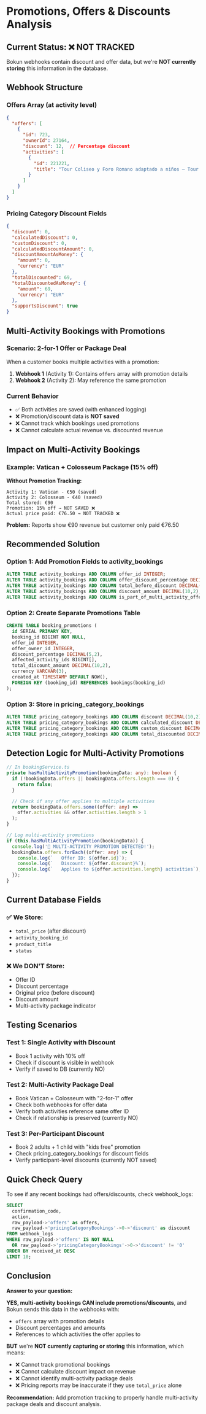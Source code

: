 # Promotions, Offers & Discounts Analysis

## Current Status: ❌ NOT TRACKED

Bokun webhooks contain discount and offer data, but we're **NOT currently storing** this information in the database.

## Webhook Structure

### Offers Array (at activity level)
```json
{
  "offers": [
    {
      "id": 723,
      "ownerId": 27164,
      "discount": 12,  // Percentage discount
      "activities": [
        {
          "id": 221221,
          "title": "Tour Coliseo y Foro Romano adaptado a niños – Tour de grupo"
        }
      ]
    }
  ]
}
```

### Pricing Category Discount Fields
```json
{
  "discount": 0,
  "calculatedDiscount": 0,
  "customDiscount": 0,
  "calculatedDiscountAmount": 0,
  "discountAmountAsMoney": {
    "amount": 0,
    "currency": "EUR"
  },
  "totalDiscounted": 69,
  "totalDiscountedAsMoney": {
    "amount": 69,
    "currency": "EUR"
  },
  "supportsDiscount": true
}
```

## Multi-Activity Bookings with Promotions

### Scenario: 2-for-1 Offer or Package Deal

When a customer books multiple activities with a promotion:

1. **Webhook 1** (Activity 1): Contains `offers` array with promotion details
2. **Webhook 2** (Activity 2): May reference the same promotion

### Current Behavior
- ✅ Both activities are saved (with enhanced logging)
- ❌ Promotion/discount data is **NOT saved**
- ❌ Cannot track which bookings used promotions
- ❌ Cannot calculate actual revenue vs. discounted revenue

## Impact on Multi-Activity Bookings

### Example: Vatican + Colosseum Package (15% off)

**Without Promotion Tracking:**
```
Activity 1: Vatican - €50 (saved)
Activity 2: Colosseum - €40 (saved)
Total stored: €90
Promotion: 15% off → NOT SAVED ❌
Actual price paid: €76.50 → NOT TRACKED ❌
```

**Problem:** Reports show €90 revenue but customer only paid €76.50

## Recommended Solution

### Option 1: Add Promotion Fields to activity_bookings

```sql
ALTER TABLE activity_bookings ADD COLUMN offer_id INTEGER;
ALTER TABLE activity_bookings ADD COLUMN offer_discount_percentage DECIMAL(5,2);
ALTER TABLE activity_bookings ADD COLUMN total_before_discount DECIMAL(10,2);
ALTER TABLE activity_bookings ADD COLUMN discount_amount DECIMAL(10,2);
ALTER TABLE activity_bookings ADD COLUMN is_part_of_multi_activity_offer BOOLEAN DEFAULT FALSE;
```

### Option 2: Create Separate Promotions Table

```sql
CREATE TABLE booking_promotions (
  id SERIAL PRIMARY KEY,
  booking_id BIGINT NOT NULL,
  offer_id INTEGER,
  offer_owner_id INTEGER,
  discount_percentage DECIMAL(5,2),
  affected_activity_ids BIGINT[],
  total_discount_amount DECIMAL(10,2),
  currency VARCHAR(3),
  created_at TIMESTAMP DEFAULT NOW(),
  FOREIGN KEY (booking_id) REFERENCES bookings(booking_id)
);
```

### Option 3: Store in pricing_category_bookings

```sql
ALTER TABLE pricing_category_bookings ADD COLUMN discount DECIMAL(10,2);
ALTER TABLE pricing_category_bookings ADD COLUMN calculated_discount DECIMAL(10,2);
ALTER TABLE pricing_category_bookings ADD COLUMN custom_discount DECIMAL(10,2);
ALTER TABLE pricing_category_bookings ADD COLUMN total_discounted DECIMAL(10,2);
```

## Detection Logic for Multi-Activity Promotions

```typescript
// In bookingService.ts
private hasMultiActivityPromotion(bookingData: any): boolean {
  if (!bookingData.offers || bookingData.offers.length === 0) {
    return false;
  }

  // Check if any offer applies to multiple activities
  return bookingData.offers.some((offer: any) =>
    offer.activities && offer.activities.length > 1
  );
}

// Log multi-activity promotions
if (this.hasMultiActivityPromotion(bookingData)) {
  console.log('🎁 MULTI-ACTIVITY PROMOTION DETECTED!');
  bookingData.offers.forEach((offer: any) => {
    console.log(`   Offer ID: ${offer.id}`);
    console.log(`   Discount: ${offer.discount}%`);
    console.log(`   Applies to ${offer.activities.length} activities`);
  });
}
```

## Current Database Fields

### ✅ We Store:
- `total_price` (after discount)
- `activity_booking_id`
- `product_title`
- `status`

### ❌ We DON'T Store:
- Offer ID
- Discount percentage
- Original price (before discount)
- Discount amount
- Multi-activity package indicator

## Testing Scenarios

### Test 1: Single Activity with Discount
- Book 1 activity with 10% off
- Check if discount is visible in webhook
- Verify if saved to DB (currently NO)

### Test 2: Multi-Activity Package Deal
- Book Vatican + Colosseum with "2-for-1" offer
- Check both webhooks for offer data
- Verify both activities reference same offer ID
- Check if relationship is preserved (currently NO)

### Test 3: Per-Participant Discount
- Book 2 adults + 1 child with "kids free" promotion
- Check pricing_category_bookings for discount fields
- Verify participant-level discounts (currently NOT saved)

## Quick Check Query

To see if any recent bookings had offers/discounts, check webhook_logs:

```sql
SELECT
  confirmation_code,
  action,
  raw_payload->'offers' as offers,
  raw_payload->'pricingCategoryBookings'->0->'discount' as discount
FROM webhook_logs
WHERE raw_payload->'offers' IS NOT NULL
  OR raw_payload->'pricingCategoryBookings'->0->'discount' != '0'
ORDER BY received_at DESC
LIMIT 10;
```

## Conclusion

**Answer to your question:**

**YES, multi-activity bookings CAN include promotions/discounts**, and Bokun sends this data in the webhooks with:
- `offers` array with promotion details
- Discount percentages and amounts
- References to which activities the offer applies to

**BUT** we're **NOT currently capturing or storing** this information, which means:
- ❌ Cannot track promotional bookings
- ❌ Cannot calculate discount impact on revenue
- ❌ Cannot identify multi-activity package deals
- ❌ Pricing reports may be inaccurate if they use `total_price` alone

**Recommendation:** Add promotion tracking to properly handle multi-activity package deals and discount analysis.
